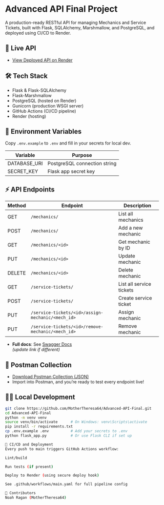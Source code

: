 # Advanced API Final Project

A production-ready RESTful API for managing Mechanics and Service Tickets, built with Flask, SQLAlchemy, Marshmallow, and PostgreSQL, and deployed using CI/CD to Render.

## 🚀 Live API

- [View Deployed API on Render](https://advanced-api-final.onrender.com)

## 🛠️ Tech Stack

- Flask & Flask-SQLAlchemy
- Flask-Marshmallow
- PostgreSQL (hosted on Render)
- Gunicorn (production WSGI server)
- GitHub Actions (CI/CD pipeline)
- Render (hosting)

## 🔐 Environment Variables

Copy `.env.example` to `.env` and fill in your secrets for local dev.

| Variable      | Purpose                |
| ------------- | ---------------------- |
| DATABASE_URI  | PostgreSQL connection string |
| SECRET_KEY    | Flask app secret key   |

## ⚡ API Endpoints

| Method | Endpoint                          | Description                   |
|--------|-----------------------------------|-------------------------------|
| GET    | `/mechanics/`                     | List all mechanics            |
| POST   | `/mechanics/`                     | Add a new mechanic            |
| GET    | `/mechanics/<id>`                 | Get mechanic by ID            |
| PUT    | `/mechanics/<id>`                 | Update mechanic               |
| DELETE | `/mechanics/<id>`                 | Delete mechanic               |
| GET    | `/service-tickets/`               | List all service tickets      |
| POST   | `/service-tickets/`               | Create service ticket         |
| PUT    | `/service-tickets/<id>/assign-mechanic/<mech_id>` | Assign mechanic     |
| PUT    | `/service-tickets/<id>/remove-mechanic/<mech_id>` | Remove mechanic     |

- **Full docs**: See [Swagger Docs](https://advanced-api-final.onrender.com/apidocs)  
  *(update link if different)*

## 🔄 Postman Collection

- [Download Postman Collection (JSON)](./postman_collection.json)
- Import into Postman, and you’re ready to test every endpoint live!

## 🧑‍💻 Local Development

```bash
git clone https://github.com/MotherTheresa64/Advanced-API-Final.git
cd Advanced-API-Final
python -m venv venv
source venv/bin/activate      # On Windows: venv\Scripts\activate
pip install -r requirements.txt
cp .env.example .env          # Add your secrets to .env
python flask_app.py           # Or use Flask CLI if set up

🚦 CI/CD and Deployment
Every push to main triggers GitHub Actions workflow:

Lint/build

Run tests (if present)

Deploy to Render (using secure deploy hook)

See .github/workflows/main.yaml for full pipeline config

🤝 Contributors
Noah Ragan (MotherTheresa64)